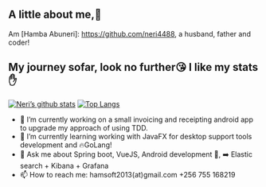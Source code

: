 ## A little about me,🙈
Am [Hamba Abuneri]: https://github.com/neri4488, a husband, father and coder!

## My journey sofar, look no further😘 I like my stats✋
[![Neri’s github stats](https://github-readme-stats.vercel.app/api?username=neri4488&count_private=true&show_icons=true&hide=contribs)](https://github.com/neri4488)
[![Top Langs](https://github-readme-stats.vercel.app/api/top-langs/?username=neri4488&layout=compact&count_private=true)](https://github.com/neri4488)

- 🔭 I’m currently working on a small invoicing and receipting android app to upgrade my approach of using TDD.
- 🌱 I’m currently learning working with JavaFX for desktop support tools development and 🔥GoLang!
- 💬 Ask me about Spring boot, VueJS, Android development 👐,  ➡️ Elastic search + Kibana + Grafana
- 📫 How to reach me: hamsoft2013(at)gmail.com +256 755 168219
